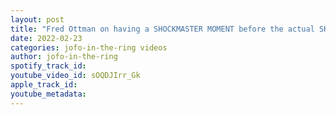 ```yaml
---
layout: post
title: "Fred Ottman on having a SHOCKMASTER MOMENT before the actual SHOCKMASTER Moment"
date: 2022-02-23
categories: jofo-in-the-ring videos
author: jofo-in-the-ring
spotify_track_id: 
youtube_video_id: sOQDJIrr_Gk
apple_track_id: 
youtube_metadata: 
---
```

